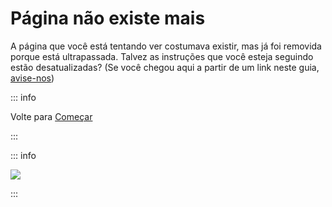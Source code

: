 # Página não existe mais

A página que você está tentando ver costumava existir, mas já foi removida porque está ultrapassada. Talvez as instruções que você esteja seguindo estão desatualizadas? (Se você chegou aqui a partir de um link neste guia, [avise-nos](https://github.com/hacks-guide/Guide_3DS/issues))

::: info

Volte para [Começar](get-started)

:::

::: info

![](https://http.cat/410)

:::
